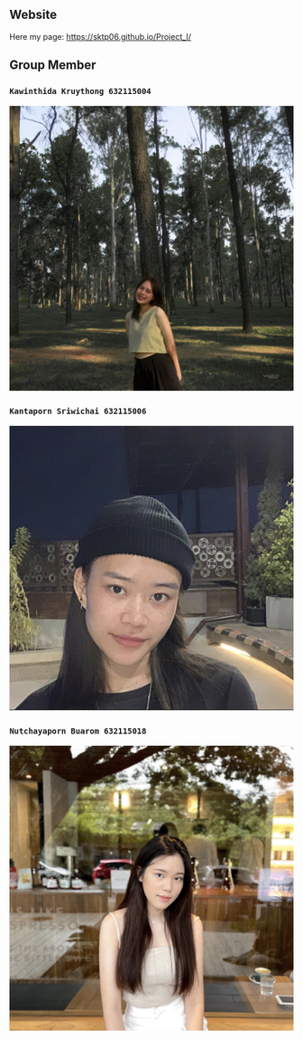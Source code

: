 ## Website
Here my page: https://sktp06.github.io/Project_I/

## Group Member

### `Kawinthida Kruythong 632115004`
![Image](https://github.com/sktp06/Project_I/blob/main/HomePage/asserts/mai.jpg)

### `Kantaporn Sriwichai 632115006`
![Image](https://github.com/sktp06/Project_I/blob/main/HomePage/asserts/saiparn.jpg)

### `Nutchayaporn Buarom 632115018`
![Image](https://github.com/sktp06/Project_I/blob/main/HomePage/asserts/nut.jpg)
